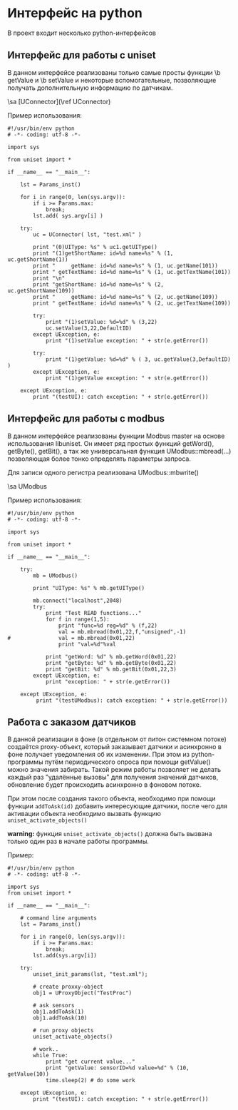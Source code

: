 # Интерфейс на python

В проект входит несколько python-интерфейсов

## Интерфейс для работы с uniset

В данном интерфейсе реализованы только самые просты функции \b getValue и \b setValue и некоторые вспомогательные,
позволяющие получать дополнительную информацию по датчикам.

\sa [UConnector](\ref UConnector)
	
Пример использования:
```
#!/usr/bin/env python
# -*- coding: utf-8 -*-

import sys

from uniset import *

if __name__ == "__main__":
	
	lst = Params_inst()

	for i in range(0, len(sys.argv)):
		if i >= Params.max:
			break;
		lst.add( sys.argv[i] )

	try:	
		uc = UConnector( lst, "test.xml" )
		
		print "(0)UIType: %s" % uc1.getUIType()
		print "(1)getShortName: id=%d name=%s" % (1, uc.getShortName(1))
		print "     getName: id=%d name=%s" % (1, uc.getName(101))
		print " getTextName: id=%d name=%s" % (1, uc.getTextName(101))
		print "\n"
		print "getShortName: id=%d name=%s" % (2, uc.getShortName(109))
		print "     getName: id=%d name=%s" % (2, uc.getName(109))
		print " getTextName: id=%d name=%s" % (2, uc.getTextName(109))

		try:
			print "(1)setValue: %d=%d" % (3,22)
			uc.setValue(3,22,DefaultID)
		except UException, e:
			print "(1)setValue exception: " + str(e.getError())

		try:
			print "(1)getValue: %d=%d" % ( 3, uc.getValue(3,DefaultID) )
		except UException, e:
			print "(1)getValue exception: " + str(e.getError())

	except UException, e:
		print "(testUI): catch exception: " + str(e.getError())
```

## Интерфейс для работы с modbus
В данном интерфейсе реализованы функции Modbus master на основе использования libuniset.
Он имеет ряд простых функций getWord(), getByte(), getBit(), а так же универсальная функция
UModbus::mbread(...) позволяющая более тонко определять параметры запроса.

Для записи одного регистра реализована UModbus::mbwrite()

\sa UModbus

Пример использования:
```
#!/usr/bin/env python
# -*- coding: utf-8 -*-

import sys

from uniset import *

if __name__ == "__main__":

    try:
        mb = UModbus()
        
        print "UIType: %s" % mb.getUIType()
        
        mb.connect("localhost",2048)
        try:
            print "Test READ functions..."
            for f in range(1,5):
                print "func=%d reg=%d" % (f,22)
                val = mb.mbread(0x01,22,f,"unsigned",-1)
#               val = mb.mbread(0x01,22)
                print "val=%d"%val
            
            print "getWord: %d" % mb.getWord(0x01,22)
            print "getByte: %d" % mb.getByte(0x01,22)
            print "getBit: %d" % mb.getBit(0x01,22,3)
        except UException, e:
            print "exception: " + str(e.getError())

    except UException, e:
         print "(testUModbus): catch exception: " + str(e.getError())
```

## Работа c заказом датчиков
В данной реализации в фоне (в отдельном от питон системном потоке) создаётся proxy-объект,
который заказывает датчики и асинхронно в фоне получает уведомления об их изменении.
При этом из python-программы путём периодического опроса при помощи getValue() можно значения
забирать. Такой режим работы позволяет не делать каждый раз "удалённые вызовы" для получения 
значений датчиков, обновление будет происходить асинхронно в фоновом потоке.

При этом после создания такого объекта, необходимо при помощи функции `addToAsk(id)` добавить
интересующие датчики, после чего для активации объекта необходимо вызвать функцию
`uniset_activate_objects()`

**warning:** функция `uniset_activate_objects()` должна быть вызвана только один раз в начале работы программы.

Пример:
```
#!/usr/bin/env python
# -*- coding: utf-8 -*-

import sys
from uniset import *

if __name__ == "__main__":

    # command line arguments
    lst = Params_inst()

    for i in range(0, len(sys.argv)):
        if i >= Params.max:
            break;
        lst.add(sys.argv[i])

    try:
        uniset_init_params(lst, "test.xml");

        # create proxxy-object
        obj1 = UProxyObject("TestProc")
        
        # ask sensors
        obj1.addToAsk(1)
        obj1.addToAsk(10)
        
        # run proxy objects
        uniset_activate_objects()

        # work..
        while True:
            print "get current value..."
            print "getValue: sensorID=%d value=%d" % (10, getValue(10))
            time.sleep(2) # do some work

    except UException, e:
        print "(testUI): catch exception: " + str(e.getError())

```
